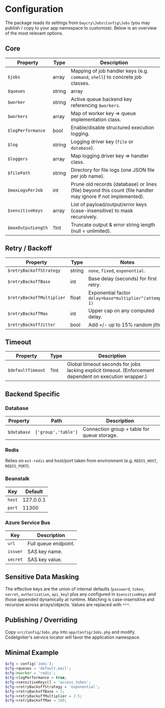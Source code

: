 # Configuration

The package reads its settings from `Daycry\Jobs\Config\Jobs` (you may publish / copy to your app namespace to customize). Below is an overview of the most relevant options.

## Core
| Property | Type | Description |
|----------|------|-------------|
| `$jobs` | array | Mapping of job handler keys (e.g. `command`, `shell`) to concrete job classes. |
| `$queues` | string|array | Comma list or array of queue names available. First is used as default if none chosen. |
| `$worker` | string | Active queue backend key referencing `$workers`. |
| `$workers` | array | Map of worker key => queue implementation class. |
| `$logPerformance` | bool | Enable/disable structured execution logging. |
| `$log` | string | Logging driver key (`file` or `database`). |
| `$loggers` | array | Map logging driver key => handler class. |
| `$filePath` | string | Directory for file logs (one JSON file per job name). |
| `$maxLogsPerJob` | int | Prune old records (database) or lines (file) beyond this count (file handler may ignore if not implemented). |
| `$sensitiveKeys` | array | List of payload/output/error keys (case-insensitive) to mask recursively. |
| `$maxOutputLength` | ?int | Truncate output & error string length (null = unlimited). |

## Retry / Backoff
| Property | Type | Notes |
|----------|------|-------|
| `$retryBackoffStrategy` | string | `none`, `fixed`, `exponential`. |
| `$retryBackoffBase` | int | Base delay (seconds) for first retry. |
| `$retryBackoffMultiplier` | float | Exponential factor `delay=base*multiplier^(attempt-1)` |
| `$retryBackoffMax` | int | Upper cap on any computed delay. |
| `$retryBackoffJitter` | bool | Add +/- up to 15% random jitter. |

## Timeout
| Property | Type | Description |
|----------|------|-------------|
| `$defaultTimeout` | ?int | Global timeout seconds for jobs lacking explicit timeout. (Enforcement dependent on execution wrapper.) |

## Backend Specific
### Database
| Property | Path | Description |
|----------|------|-------------|
| `$database` | `['group','table']` | Connection group + table for queue storage. |

### Redis
Relies on `ext-redis` and host/port taken from environment (e.g. `REDIS_HOST`, `REDIS_PORT`).

### Beanstalk
| Key | Default |
|-----|---------|
| `host` | 127.0.0.1 |
| `port` | 11300 |

### Azure Service Bus
| Key | Description |
|-----|-------------|
| `url` | Full queue endpoint. |
| `issuer` | SAS key name. |
| `secret` | SAS key value. |

## Sensitive Data Masking
The effective keys are the union of internal defaults (`password`, `token`, `secret`, `authorization`, `api_key`) plus any configured in `$sensitiveKeys` and those appended dynamically at runtime. Matching is case-insensitive and recursive across arrays/objects. Values are replaced with `***`.

## Publishing / Overriding
Copy `src/Config/Jobs.php` into `app/Config/Jobs.php` and modify. CodeIgniter's service locator will favor the application namespace.

## Minimal Example
```php
$cfg = config('Jobs');
$cfg->queues = 'default,mail';
$cfg->worker = 'redis';
$cfg->logPerformance = true;
$cfg->sensitiveKeys[] = 'access_token';
$cfg->retryBackoffStrategy = 'exponential';
$cfg->retryBackoffBase = 3;
$cfg->retryBackoffMultiplier = 2.5;
$cfg->retryBackoffMax = 180;
```

